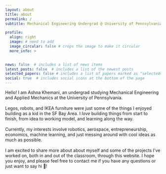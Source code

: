 ```yaml
---
layout: about
title: about
permalink: /
subtitle: Mechanical Engineering Undergrad @ University of Pennsylvania

profile:
  align: right
  image: # need to add
  image_circular: false # crops the image to make it circular
  more_info: >
    

news: false  # includes a list of news items
latest_posts: false  # includes a list of the newest posts
selected_papers: false # includes a list of papers marked as "selected={true}"
social: true  # includes social icons at the bottom of the page
---
```



Hello! I am Ashna Khemani, an undergrad studying Mechanical Engineering and Applied Mechanics at the University of Pennsylvania. <br><br>
Legos, robots, and IKEA furniture were just some of the things I enjoyed building as a kid in the SF Bay Area. I *love* building things from start to finish, from idea to working model, and learning along the way. <br><br>
Currently, my interests involve robotics, aerospace, entrepreneurship, economics, machine learning, and just messing around with cool ideas as much as possible. <br><br>
I am excited to share more about about myself and some of the projects I've worked on, both in and out of the classroom, through this website. I hope you enjoy, and please feel free to contact me if you have any questions or just want to say hi 👋! <br><br>